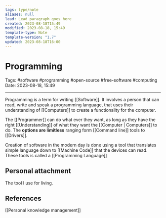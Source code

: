 ```yaml
---
tags: type/note
aliases: null
lead: Lead paragraph goes here
created: 2023-08-18T15:49
modified: 2023-08-18, 15:49
template-type: Note
template-version: "1.7"
updated: 2023-08-18T16:00
---
```


# Programming

Tags: #software #programming #open-source #free-software #computing 
Date: 2023-08-18, 15:49

---

Programming is a term for writing [[Software]]. It involves a person that can read, write and speak a programming language, that uses their understanding of [[Computers]] to create a functionality for the computer. 

The [[Programmer]] can do what ever they want, as long as they have the right [[Understanding]] of what they want the [[Computer | Computers]] to do. The **options are limitless** ranging form [[Command line]] tools to [[Drivers]]. 

Creation of software in the modern day is done using a tool that translates simple language down to [[Machine Code]] that the devices can read. These tools is called a [[Programming Language]]

## Personal attachment 

The tool I use for living.

## References

[[Personal knowledge management]]
